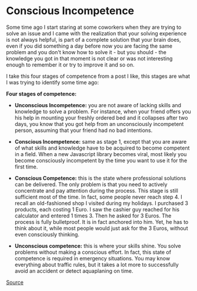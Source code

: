 # Conscious Incompetence

Some time ago I start staring at some coworkers when they are trying to solve an issue and I came with the realization that your solving experience is not always helpful, is part of a complete solution that your brain does, even if you did something a day before now you are facing the same problem and you don't know how to solve it - but you should - the knowledge you got in that moment is not clear or was not interesting enough to remember it or try to improve it and so on.


I take this four stages of competence from a post I like, this stages are what I was trying to identify some time ago:

**Four stages of competence:**

* **Unconscious Incompetence:** you are not aware of lacking skills and knowledge to solve a problem. For instance, when your friend offers you his help in mounting your freshly ordered bed and it collapses after two days, you know that you got help from an unconsciously incompetent person, assuming that your friend had no bad intentions.

* **Conscious Incompetence:** same as stage 1, except that you are aware of what skills and knowledge have to be acquired to become competent in a field. When a new Javascript library becomes viral, most likely you become consciously incompetent by the time you want to use it for the first time.


* **Conscious Competence:** this is the state where professional solutions can be delivered. The only problem is that you need to actively concentrate and pay attention during the process. This stage is still sufficient most of the time. In fact, some people never reach step 4. I recall an old-fashioned shop I visited during my holidays. I purchased 3 products, each costing 1 Euro. I saw the cashier guy reached for his calculator and entered 1 times 3. Then he asked for 3 Euros. The process is fully bulletproof. It is in fact anchored into him. Yet, he has to think about it, while most people would just ask for the 3 Euros, without even consciously thinking.


* **Unconscious competence:** this is where your skills shine. You solve problems without making a conscious effort. In fact, this state of competence is required in emergency situations. You may know everything about traffic rules, but it takes a lot more to successfully avoid an accident or detect aquaplaning on time.

[Source](http://www.zsoltnagy.eu/efficient-and-accelerated-learning/)
